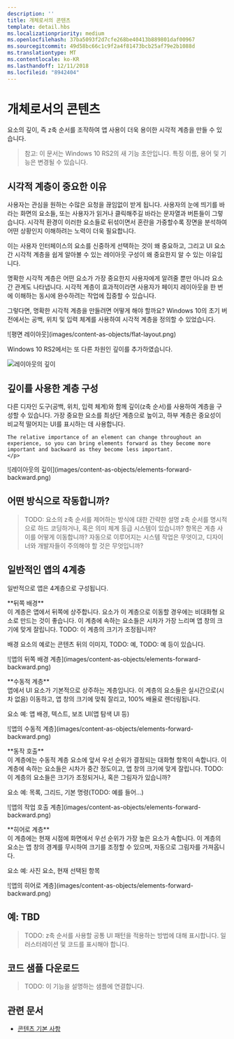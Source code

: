 ```yaml
---
description: ''
title: 개체로서의 콘텐츠
template: detail.hbs
ms.localizationpriority: medium
ms.openlocfilehash: 37ba5093f2d7cfe268be40413b889801daf00967
ms.sourcegitcommit: 49d58bc66c1c9f2a4f81473bcb25af79e2b1088d
ms.translationtype: MT
ms.contentlocale: ko-KR
ms.lasthandoff: 12/11/2018
ms.locfileid: "8942404"
---
```

# <a name="content-as-objects"></a>개체로서의 콘텐츠

 

요소의 깊이, 즉 z축 순서를 조작하여 앱 사용이 더욱 용이한 시각적 계층을 만들 수 있습니다.  

> 참고: 이 문서는 Windows 10 RS2의 새 기능 초안입니다. 특징 이름, 용어 및 기능은 변경될 수 있습니다. 

## <a name="why-visual-hierarchy-is-important"></a>시각적 계층이 중요한 이유

사용자는 관심을 원하는 수많은 요청을 끊임없이 받게 됩니다. 사용자의 눈에 띄기를 바라는 화면의 요소들, 또는 사용자가 읽거나 클릭해주길 바라는 문자열과 버튼들이 그렇습니다. 시각적 환경이 이러한 요소들로 뒤섞이면서 혼란을 가중할수록 장면을 분석하여 어떤 상황인지 이해하려는 노력이 더욱 필요합니다.  

이는 사용자 인터페이스의 요소를 신중하게 선택하는 것이 왜 중요하고, 그리고 UI 요소 간 시각적 계층을 쉽게 알아볼 수 있는 레이아웃 구성이 왜 중요한지 알 수 있는 이유입니다. <!-- Every element is competing for the user's attention, and every time you add an element, you add a mental tax to the user. -->

명확한 시각적 계층은 어떤 요소가 가장 중요한지 사용자에게 알려줄 뿐만 아니라 요소 간 관계도 나타냅니다. 시각적 계층이 효과적이라면 사용자가 페이지 레이아웃을 한 번에 이해하는 동시에 완수하려는 작업에 집중할 수 있습니다. 

<p></p>


<div class="side-by-side">
<div class="side-by-side-content">
  <div class="side-by-side-content-left">
  <p>그렇다면, 명확한 시각적 계층을 만들려면 어떻게 해야 할까요? Windows 10의 초기 버전에서는 공백, 위치 및 입력 체계를 사용하여 시각적 계층을 정의할 수 있었습니다. </p>
  </div>
  <div class="side-by-side-content-right">
    ![평면 레이아웃](images/content-as-objects/flat-layout.png)
    
  </div>
</div>
</div>

Windows 10 RS2에서는 또 다른 차원인 깊이를 추가하였습니다. 

![레이아웃의 깊이](images/content-as-objects/depth-in-layout2.png)


## <a name="use-depth-to-establish-a-hierarchy"></a>깊이를 사용한 계층 구성 

<p></p>

<div class="side-by-side">
<div class="side-by-side-content">
  <div class="side-by-side-content-left">
     <p>다른 디자인 도구(공백, 위치, 입력 체계)와 함께 깊이(z축 순서)를 사용하여 계층을 구성할 수 있습니다. 가장 중요한 요소를 최상단 계층으로 높이고, 하부 계층은 중요성이 비교적 떨어지는 UI를 표시하는 데 사용합니다. 

    The relative importance of an element can change throughout an experience, so you can bring elements forward as they become more important and backward as they become less important. 
    </p>
  </div>
  <div class="side-by-side-content-right">
    ![레이아웃의 깊이](images/content-as-objects/elements-forward-backward.png) 
    
  </div>
</div>
</div>

## <a name="how-does-it-work"></a>어떤 방식으로 작동합니까?
> TODO: 요소의 z축 순서를 제어하는 방식에 대한 간략한 설명 z축 순서를 명시적으로 하드 코딩하거나, 혹은 의미 체계 등급 시스템이 있습니까? 항목은 계층 사이를 어떻게 이동합니까? 자동으로 이루어지는 시스템 작업은 무엇이고, 디자이너와 개발자들이 주의해야 할 것은 무엇입니까? 

## <a name="the-four-layers-of-a-typical-app-layers"></a>일반적인 앱의 4계층

<p>일반적으로 앱은 4계층으로 구성됩니다.</p>
<p></p>

<div class="side-by-side">
<div class="side-by-side-content">
  <div class="side-by-side-content-left">
  **뒤쪽 배경** <br/>
이 계층은 앱에서 뒤쪽에 상주합니다.  요소가 이 계층으로 이동할 경우에는 비대화형 요소로 만드는 것이 좋습니다. 이 계층에 속하는 요소들은 시차가 가장 느리며 앱 창의 크기에 맞게 잘립니다. TODO: 이 계층의 크기가 조정됩니까? 

<p>배경 요소의 예로는 콘텐츠 뒤의 이미지, TODO: 예, TODO: 예 등이 있습니다.</p>
  </div>
  <div class="side-by-side-content-right">
    ![앱의 뒤쪽 배경 계층](images/content-as-objects/elements-forward-backward.png)
    
  </div>
</div>
</div>

<p></p>

<div class="side-by-side">
<div class="side-by-side-content">
  <div class="side-by-side-content-left">
  **수동적 계층** <br/>
앱에서 UI 요소가 기본적으로 상주하는 계층입니다.  이 계층의 요소들은 실시간으로(시차 없음) 이동하고, 앱 창의 크기에 맞춰 잘리고, 100% 배율로 렌더링됩니다. 

<p>요소 예: 앱 배경, 텍스트, 보조 UI(앱 탐색 UI 등)</p>
  </div>
  <div class="side-by-side-content-right">
    ![앱의 수동적 계층](images/content-as-objects/elements-forward-backward.png)
    
  </div>
</div>
</div>

<p></p>

<div class="side-by-side">
<div class="side-by-side-content">
  <div class="side-by-side-content-left">
  **동작 호출** <br/>
이 계층에는 수동적 계층 요소에 앞서 우선 순위가 결정되는 대화형 항목이 속합니다. 이 계층에 속하는 요소들은 시차가 중간 정도이고, 앱 창의 크기에 맞게 잘립니다. TODO: 이 계층의 요소들은 크기가 조정되거나, 혹은 그림자가 있습니까?

<p>요소 예: 목록, 그리드, 기본 명령(TODO: 예를 들어...)</p> 
  </div>
  <div class="side-by-side-content-right">
    ![앱의 작업 호출 계층](images/content-as-objects/elements-forward-backward.png)
    
  </div>
</div>
</div>

<p></p>
<div class="side-by-side">
<div class="side-by-side-content">
  <div class="side-by-side-content-left">
  **히어로 계층** <br/>
이 계층에는 현재 시점에 화면에서 우선 순위가 가장 높은 요소가 속합니다.  이 계층의 요소는 앱 창의 경계를 무시하여 크기를 조정할 수 있으며, 자동으로 그림자를 가져옵니다.

<p>요소 예: 사진 요소, 현재 선택된 항목</p>  
  </div>
  <div class="side-by-side-content-right">
    ![앱의 히어로 계층](images/content-as-objects/elements-forward-backward.png)
    
  </div>
</div>
</div>



<!--
Depth is meaningful; it establishes visual and interactive hierarchy for users to efficiently complete tasks. Depth orients users in our system. 
-->

## <a name="example-tbd"></a>예: TBD
> TODO: z축 순서를 사용할 공통 UI 패턴을 적용하는 방법에 대해 표시합니다. 일러스터레이션 및 코드를 표시해야 합니다. 

## <a name="download-the-code-samples"></a>코드 샘플 다운로드
>TODO: 이 기능을 설명하는 샘플에 연결합니다. 


## <a name="related-articles"></a>관련 문서
* [콘텐츠 기본 사항](../basics/content-basics.md)

